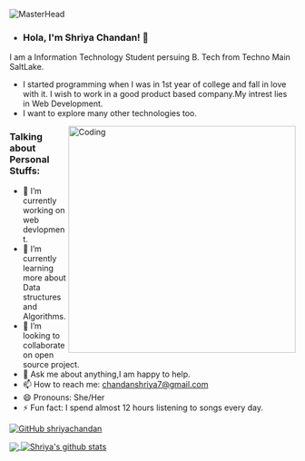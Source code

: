 ![MasterHead](https://www.inspiredbusinessmedia.com/wp-content/uploads/2020/09/Twilio.jpg)


-  ### Hola, I'm Shriya Chandan! 👋
  I am a Information Technology Student persuing B. Tech from Techno Main SaltLake.
 - I started programming when I was in 1st year of college and fall in love with it. I wish to work in a good product based company.My intrest lies in  Web Development.
 - I want to explore many other technologies too.

<img align="right" alt="Coding" width="400" src="https://miro.medium.com/max/1400/0*K2WLMTExLyida7OR.gif">

 ### Talking about Personal Stuffs:
- 🔭 I’m currently working on web devlopment.
- 🌱 I’m currently learning more about Data structures and Algorithms.
- 👯 I’m looking to collaborate on open source project.
- 💬 Ask me about anything,I am happy to help.
- 📫 How to reach me: chandanshriya7@gmail.com
- 😄 Pronouns: She/Her
- ⚡ Fun fact: I spend almost 12 hours listening to songs every day.



[![GitHub shriyachandan](https://img.shields.io/github/followers/shriyachandan?label=follow&style=social)](https://github.com/shriyachandan)


<a href="https://github.com/shriyachandan">
  <img align="center" src="https://github-readme-stats.vercel.app/api/top-langs/?username=shriyachandan&theme=light&hide_langs_below=1" />
</a>

<a href="https://github.com/shriyachandan">
 <img align="center" src="https://github-readme-stats.vercel.app/api?username=shriyachandan&show_icons=true&theme=light&line_height=27" alt="Shriya's github stats"/>
</a>
